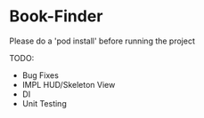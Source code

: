# Book-Finder

Please do a 'pod install' before running the project


TODO:
- Bug Fixes
- IMPL HUD/Skeleton View
- DI
- Unit Testing


